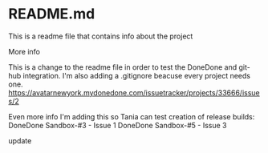 # README.md

This is a readme file that contains info about the project

More info

This is a change to the readme file in order to test the DoneDone and git-hub integration. I'm also adding a .gitignore beacuse every project needs one.
https://avatarnewyork.mydonedone.com/issuetracker/projects/33666/issues/2

Even more info
I'm adding this so Tania can test creation of release builds:
DoneDone Sandbox-#3 - Issue 1
DoneDone Sandbox-#5 - Issue 3

update
